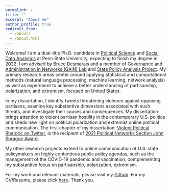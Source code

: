 ```yaml
---
permalink: /
title: ""
excerpt: "About me"
author_profile: true
redirect_from: 
  - /about/
  - /about.html
---
```


Welcome! I am a dual-title Ph.D. candidate in [Political Science](https://polisci.la.psu.edu) and [Social Data Analytics](https://soda.la.psu.edu) at Penn State University, expecting to finish my degree in 2022. I am advised by [Bruce Desmarais](http://brucedesmarais.com) and a member of [Governance and Administration in Networks (GAiN) Lab](http://brucedesmarais.com/lab.html) and [State Policy Analysis Project](https://sites.psu.edu/spap/). My primary research areas center around applying statistical and computational methods (natural language processing, machine learning, network analysis) as well as experiment to achieve a better understanding of partisanship, polarization, and extremism, focused on United States. 

In my dissertation, I identify tweets threatening violence against opposing partisans, examine key substantive dimensions associated with such threats, and investigate their causes and consequences. My dissertation brings attention to violent partisan hostility in the contemporary U.S. politics and sheds new light on political polarization and extremist online political communication. The first chapter of my dissertation, [Violent Political Rhetoric on Twitter](https://taegyoon-kim.github.io/research/), is the recipient of [2021 Political Networks Section John Sprague Award](https://www.apsanet.org/STAFF/Membership-Workspace/Organized-Sections/Organized-Section-Awards/Organized-Section-Awards/Section-41).

My other research projects extend to online communication of U.S. state policymakers on highly contentious public policy agendas, such as the management of the COVID-19 pandemic and vaccination, complementing my substantive focus on partisanship, polarization, extremism.

For my work and relevant materials, please visit my [Github](https://github.com/taegyoon-kim). For my CV/Resume, please click [here](https://taegyoon-kim.github.io/files/resume_20210602.pdf). Thank you.


